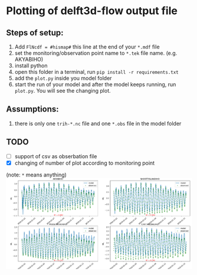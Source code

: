 # Plotting of delft3d-flow output file

## Steps of setup:
1. Add `FlNcdf = #hismap#` this line at the end of your `*.mdf` file
2. set the monitoring/observation point name to `*.tek` file name. (e.g. AKYABIHO)
3. install python
4. open this folder in a terminal, run `pip install -r requirements.txt`
5. add the `plot.py` inside you model folder
6. start the run of your model and after the model keeps running, run `plot.py`. You will see the changing plot.


## Assumptions:
1. there is only one `trih-*.nc` file and one `*.obs` file in the model folder

## TODO
- [ ] support of csv as obserbation file 
- [x] changing of number of plot according to monitoring point

(note: `*` means anything)
![img](others/img1.png)
